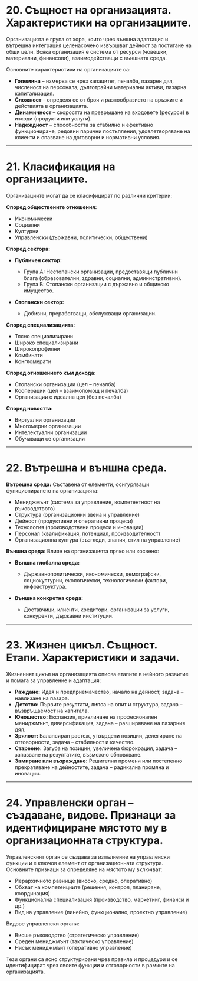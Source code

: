 
# 20. Същност на организацията. Характеристики на организациите.

Организацията е група от хора, които чрез външна адаптация и вътрешна интеграция целенасочено извършват дейност за постигане на общи цели. Всяка организация е система от ресурси (човешки, материални, финансови), взаимодействащи с външната среда.

Основните характеристики на организациите са:

* **Големина** – измерва се чрез капацитет, печалба, пазарен дял, численост на персонала, дълготрайни материални активи, пазарна капитализация.
* **Сложност** – определя се от броя и разнообразието на връзките и действията в организацията.
* **Динамичност** – скоростта на превръщане на входовете (ресурси) в изходи (продукти или услуги).
* **Надеждност** – способността за стабилно и ефективно функциониране, редовни парични постъпления, удовлетворяване на клиенти и спазване на договорни и нормативни условия.

---

# 21. Класификация на организациите.

Организациите могат да се класифицират по различни критерии:

**Според обществените отношения:**

* Икономически
* Социални
* Културни
* Управленски (държавни, политически, обществени)

**Според сектора:**

* **Публичен сектор:**

  * Група А: Нестопански организации, предоставящи публични блага (образователни, здравни, социални, административни).
  * Група Б: Стопански организации с държавно и общинско имущество.
* **Стопански сектор:**

  * Добивни, преработващи, обслужващи организации.

**Според специализацията:**

* Тясно специализирани
* Широко специализирани
* Широкопрофилни
* Комбинати
* Конгломерати

**Според отношението към дохода:**

* Стопански организации (цел – печалба)
* Кооперации (цел – взаимопомощ и печалба)
* Организации с идеална цел (без печалба)

**Според новостта:**

* Виртуални организации
* Многомерни организации
* Интелектуални организации
* Обучаващи се организации

---

# 22. Вътрешна и външна среда.

**Вътрешна среда:**
Съставена от елементи, осигуряващи функционирането на организацията:

* Мениджмънт (система за управление, компетентност на ръководството)
* Структура (организационни звена и управление)
* Дейност (продуктивни и оперативни процеси)
* Технология (производствени процеси и иновации)
* Персонал (квалификация, потенциал, производителност)
* Организационна култура (възгледи, знания, стил на управление)

**Външна среда:**
Влияе на организацията пряко или косвено:

* **Външна глобална среда:**

  * Държавнополитически, икономически, демографски, социокултурни, екологически, технологически фактори, инфраструктура.
* **Външна конкретна среда:**

  * Доставчици, клиенти, кредитори, организации за услуги, конкуренти, държавни институции.

---

# 23. Жизнен цикъл. Същност. Етапи. Характеристики и задачи.

Жизненият цикъл на организацията описва етапите в нейното развитие и помага за управление и адаптация:

* **Раждане:** Идея и предприемачество, начало на дейност, задача – навлизане на пазара.
* **Детство:** Първите резултати, липса на опит и структура, задача – възвръщаемост на капитала.
* **Юношество:** Експанзия, привличане на професионален мениджмънт, диверсификация, задача – разширяване на пазарния дял.
* **Зрялост:** Балансиран растеж, утвърдени позиции, делегиране на отговорности, задача – стабилност и качество.
* **Стареене:** Загуба на позиции, увеличена бюрокрация, задача – запазване на резултатите, възможно обновяване.
* **Замиране или възраждане:** Решителни промени или постепенно прекратяване на дейностите, задача – радикална промяна и иновации.

---

# 24. Управленски орган – създаване, видове. Признаци за идентифициране мястото му в организационната структура.

Управленският орган се създава за изпълнение на управленски функции и е ключов елемент от организационната структура. Основните признаци за определяне на мястото му включват:

* Йерархичното равнище (високо, средно, оперативно)
* Обхват на компетенциите (решения, контрол, планиране, координация)
* Функционална специализация (производство, маркетинг, финанси и др.)
* Вид на управление (линейно, функционално, проектно управление)

Видове управленски органи:

* Висше ръководство (стратегическо управление)
* Среден мениджмънт (тактическо управление)
* Нисък мениджмънт (оперативно управление)

Тези органи са ясно структурирани чрез правила и процедури и се идентифицират чрез своите функции и отговорности в рамките на организацията.
